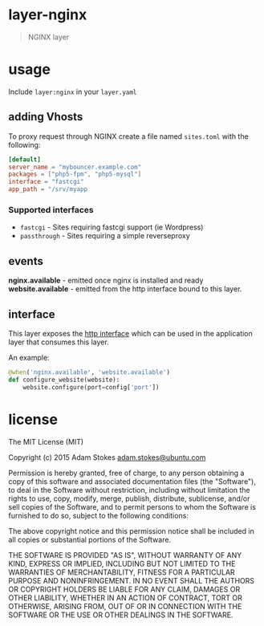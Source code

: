 # layer-nginx
> NGINX layer

# usage

Include `layer:nginx` in your `layer.yaml`

## adding Vhosts

To proxy request through NGINX create a file named `sites.toml` with the following:

```toml
[default]
server_name = "mybouncer.example.com"
packages = ["php5-fpm", "php5-mysql"]
interface = "fastcgi"
app_path = "/srv/myapp
```

### Supported interfaces

* `fastcgi` - Sites requiring fastcgi support (ie Wordpress)
* `passthrough` - Sites requiring a simple reverseproxy

## events

**nginx.available** - emitted once nginx is installed and ready
**website.available** - emitted from the http interface bound to this layer.

## interface

This layer exposes the [http interface](http://interfaces.juju.solutions/interface/http/)
which can be used in the application layer that consumes this layer.

An example:

```python
@when('nginx.available', 'website.available')
def configure_website(website):
    website.configure(port=config['port'])
```

# license

The MIT License (MIT)

Copyright (c) 2015 Adam Stokes <adam.stokes@ubuntu.com>

Permission is hereby granted, free of charge, to any person obtaining a copy
of this software and associated documentation files (the "Software"), to deal
in the Software without restriction, including without limitation the rights
to use, copy, modify, merge, publish, distribute, sublicense, and/or sell
copies of the Software, and to permit persons to whom the Software is
furnished to do so, subject to the following conditions:

The above copyright notice and this permission notice shall be included in
all copies or substantial portions of the Software.

THE SOFTWARE IS PROVIDED "AS IS", WITHOUT WARRANTY OF ANY KIND, EXPRESS OR
IMPLIED, INCLUDING BUT NOT LIMITED TO THE WARRANTIES OF MERCHANTABILITY,
FITNESS FOR A PARTICULAR PURPOSE AND NONINFRINGEMENT. IN NO EVENT SHALL THE
AUTHORS OR COPYRIGHT HOLDERS BE LIABLE FOR ANY CLAIM, DAMAGES OR OTHER
LIABILITY, WHETHER IN AN ACTION OF CONTRACT, TORT OR OTHERWISE, ARISING FROM,
OUT OF OR IN CONNECTION WITH THE SOFTWARE OR THE USE OR OTHER DEALINGS IN
THE SOFTWARE.
